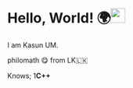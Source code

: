 # Hello, World! 🌍<img src="https://raw.githubusercontent.com/MartinHeinz/MartinHeinz/master/wave.gif" width="30px">

I am Kasun UM. 

philomath 😋 from LK🇱🇰

Knows; 1<strong>C++ </strong>




